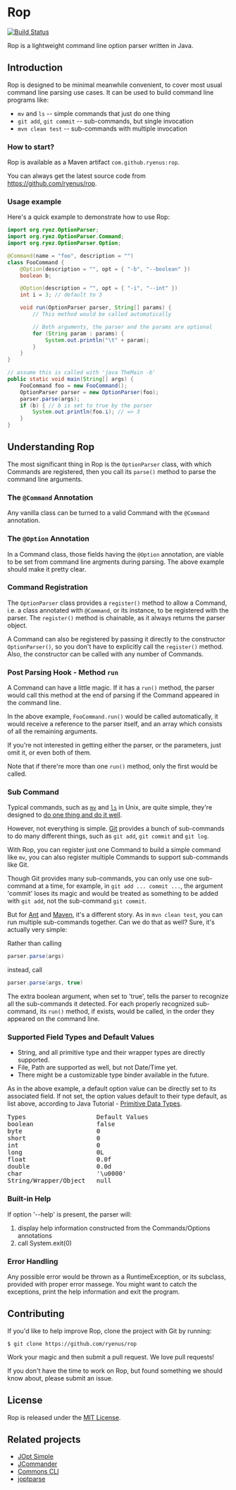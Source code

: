 # Rop

[![Build Status](https://travis-ci.org/ryenus/rop.png?branch=master)](https://travis-ci.org/ryenus/rop)

Rop is a lightweight command line option parser written in Java.

## Introduction

Rop is designed to be minimal meanwhile convenient, to cover most usual command line parsing use cases. It can be used to build command line programs like:

* `mv` and `ls` -- simple commands that just do one thing
* `git add`, `git commit` -- sub-commands, but single invocation
* `mvn clean test` -- sub-commands with multiple invocation

### How to start?

Rop is available as a Maven artifact `com.github.ryenus:rop`.

You can always get the latest source code from https://github.com/ryenus/rop.

### Usage example

Here's a quick example to demonstrate how to use Rop:

```java
import org.ryez.OptionParser;
import org.ryez.OptionParser.Command;
import org.ryez.OptionParser.Option;

@Command(name = "foo", description = "")
class FooCommand {
	@Option(description = "", opt = { "-b", "--boolean" })
	boolean b;

	@Option(description = "", opt = { "-i", "--int" })
	int i = 3; // default to 3

	void run(OptionParser parser, String[] params) {
		// This method would be called automatically

		// Both arguments, the parser and the params are optional
		for (String param : params) {
			System.out.println("\t" + param);
		}
	}
}

// assume this is called with 'java TheMain -b'
public static void main(String[] args) {
	FooCommand foo = new FooCommand();
	OptionParser parser = new OptionParser(foo);
	parser.parse(args);
	if (b) { // b is set to true by the parser
		System.out.println(foo.i); // => 3
	}
}
```

## Understanding Rop

The most significant thing in Rop is the `OptionParser` class, with which Commands are registered, then you call its `parse()` method to parse the command line arguments.

### The `@Command` Annotation

Any vanilla class can be turned to a valid Command with the `@Command` annotation.

### The `@Option` Annotation

In a Command class, those fields having the `@Option` annotation, are viable to be set from command line argments during parsing. The above example should make it pretty clear.

### Command Registration

The `OptionParser` class provides a `register()` method to allow a Command, i.e. a class annotated with `@Command`, or its instance, to be registered with the parser. The `register()` method is chainable, as it always returns the parser object.

A Command can also be registered by passing it directly to the constructor `OptionParser()`, so you don't have to explicitly call the `register()` method. Also, the constructor can be called with any number of Commands.

### Post Parsing Hook - Method `run`

A Command can have a little magic. If it has a `run()` method, the parser would call this method at the end of parsing if the Command appeared in the command line.

In the above example,  `FooCommand.run()` would be called automatically, it would receive a reference to the parser itself, and an array which consists of all the remaining arguments.

If you're not interested in getting either the parser, or the parameters, just omit it, or even both of them.

Note that if there're more than one `run()` method, only the first would be called.

### Sub Command

Typical commands, such as [`mv`](http://en.wikipedia.org/wiki/Mv) and [`ls`](http://en.wikipedia.org/wiki/Ls) in Unix, are quite simple, they're designed to [do one thing and do it well](http://en.wikipedia.org/wiki/Unix_philosophy).

However, not everything is simple. [Git](http://git-scm.com/) provides a bunch of sub-commands to do many different things, such as `git add`, `git commit` and `git log`.

With Rop, you can register just one Command to build a simple command like `mv`, you can also register multiple Commands to support sub-commands like Git.

Though Git provides many sub-commands, you can only use one sub-command at a time, for example, in `git add ... commit ...`, the argument 'commit' loses its magic and would be treated as something to be added with `git add`, not the sub-command `git commit`.

But for [Ant](http://ant.apache.org/) and [Maven](http://maven.apache.org/), it's a different story. As in `mvn clean test`, you can run multiple sub-commands together. Can we do that as well? Sure, it's actually very simple:

Rather than calling

```java
parser.parse(args)
```

instead, call

```java
parser.parse(args, true)
```

The extra boolean argument, when set to 'true', tells the parser to recognize all the sub-commands it detected. For each properly recognized sub-command, its `run()` method, if exists, would be called, in the order they appeared on the command line.

### Supported Field Types and Default Values

* String, and all primitive type and their wrapper types are directly supported.
* File, Path are supported as well, but not Date/Time yet.
* There might be a customizable type binder available in the future.

As in the above example, a default option value can be directly set to its associated field. If not set, the option values default to their type default, as list above, according to Java Tutorial - [Primitive Data Types](http://docs.oracle.com/javase/tutorial/java/nutsandbolts/datatypes.html).

<pre>
Types                   Default Values
boolean                 false
byte                    0
short                   0
int                     0
long                    0L
float                   0.0f
double                  0.0d
char                    '\u0000'
String/Wrapper/Object   null
</pre>

### Built-in Help

If option '--help' is present, the parser will:

1. display help information constructed from the Commands/Options annotations
2. call System.exit(0)

### Error Handling

Any possible error would be thrown as a RuntimeException, or its subclass, provided with proper error massege. You might want to catch the exceptions, print the help information and exit the program.

## Contributing

If you'd like to help improve Rop, clone the project with Git by running:

    $ git clone https://github.com/ryenus/rop

Work your magic and then submit a pull request. We love pull requests!

If you don't have the time to work on Rop, but found something we should know about, please submit an issue.

## License

Rop is released under the [MIT License](http://www.opensource.org/licenses/MIT).

## Related projects

* [JOpt Simple](http://pholser.github.com/jopt-simple)
* [JCommander](https://github.com/cbeust/jcommander)
* [Commons CLI](http://commons.apache.org/proper/commons-cli/)
* [joptparse](https://code.google.com/p/joptparse)
